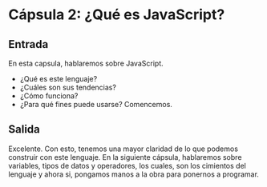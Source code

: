 # Cápsula 2: ¿Qué es JavaScript?

## Entrada
En esta capsula, hablaremos sobre JavaScript. 
- ¿Qué es este lenguaje?
- ¿Cuáles son sus tendencias?
- ¿Cómo funciona?
- ¿Para qué fines puede usarse?
Comencemos.

## Salida
Excelente. Con esto, tenemos una mayor claridad de lo que podemos construir con este lenguaje.
En la siguiente cápsula, hablaremos sobre variables, tipos de datos y operadores, los cuales, son los cimientos del lenguaje y ahora si, pongamos manos a la obra para ponernos a programar. 
